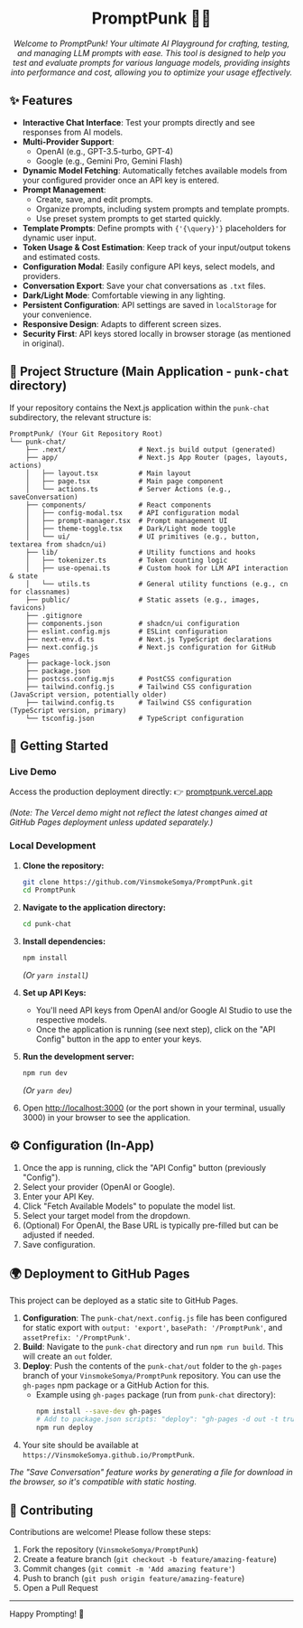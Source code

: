 <h1 align="center" id="top">PromptPunk 🚀🤖</h1>

<p align="center">
    <em>
        Welcome to PromptPunk! Your ultimate AI Playground for crafting, testing, and managing LLM prompts with ease. This tool is designed to help you test and evaluate prompts for various language models, providing insights into performance and cost, allowing you to optimize your usage effectively.
    </em>
</p>


## ✨ Features

*   **Interactive Chat Interface**: Test your prompts directly and see responses from AI models.
*   **Multi-Provider Support**:
    *   OpenAI (e.g., GPT-3.5-turbo, GPT-4)
    *   Google (e.g., Gemini Pro, Gemini Flash)
*   **Dynamic Model Fetching**: Automatically fetches available models from your configured provider once an API key is entered.
*   **Prompt Management**:
    *   Create, save, and edit prompts.
    *   Organize prompts, including system prompts and template prompts.
    *   Use preset system prompts to get started quickly.
*   **Template Prompts**: Define prompts with `{'{\query}'}` placeholders for dynamic user input.
*   **Token Usage & Cost Estimation**: Keep track of your input/output tokens and estimated costs.
*   **Configuration Modal**: Easily configure API keys, select models, and providers.
*   **Conversation Export**: Save your chat conversations as `.txt` files.
*   **Dark/Light Mode**: Comfortable viewing in any lighting.
*   **Persistent Configuration**: API settings are saved in `localStorage` for your convenience.
*   **Responsive Design**: Adapts to different screen sizes.
*   **Security First**: API keys stored locally in browser storage (as mentioned in original).

## 📂 Project Structure (Main Application - `punk-chat` directory)

If your repository contains the Next.js application within the `punk-chat` subdirectory, the relevant structure is:

```
PromptPunk/ (Your Git Repository Root)
└── punk-chat/
    ├── .next/                  # Next.js build output (generated)
    ├── app/                    # Next.js App Router (pages, layouts, actions)
    │   ├── layout.tsx          # Main layout
    │   ├── page.tsx            # Main page component
    │   └── actions.ts          # Server Actions (e.g., saveConversation)
    ├── components/             # React components
    │   ├── config-modal.tsx    # API configuration modal
    │   ├── prompt-manager.tsx  # Prompt management UI
    │   ├── theme-toggle.tsx    # Dark/Light mode toggle
    │   └── ui/                 # UI primitives (e.g., button, textarea from shadcn/ui)
    ├── lib/                    # Utility functions and hooks
    │   ├── tokenizer.ts        # Token counting logic
    │   ├── use-openai.ts       # Custom hook for LLM API interaction & state
    │   └── utils.ts            # General utility functions (e.g., cn for classnames)
    ├── public/                 # Static assets (e.g., images, favicons)
    ├── .gitignore
    ├── components.json         # shadcn/ui configuration
    ├── eslint.config.mjs       # ESLint configuration
    ├── next-env.d.ts           # Next.js TypeScript declarations
    ├── next.config.js          # Next.js configuration for GitHub Pages
    ├── package-lock.json
    ├── package.json
    ├── postcss.config.mjs      # PostCSS configuration
    ├── tailwind.config.js      # Tailwind CSS configuration (JavaScript version, potentially older)
    ├── tailwind.config.ts      # Tailwind CSS configuration (TypeScript version, primary)
    └── tsconfig.json           # TypeScript configuration
```

## 🚀 Getting Started

### Live Demo

Access the production deployment directly:
👉 [promptpunk.vercel.app](https://promptpunk.vercel.app)

*(Note: The Vercel demo might not reflect the latest changes aimed at GitHub Pages deployment unless updated separately.)*

### Local Development

1.  **Clone the repository:**
    ```bash
    git clone https://github.com/VinsmokeSomya/PromptPunk.git
    cd PromptPunk
    ```

2.  **Navigate to the application directory:**
    ```bash
    cd punk-chat
    ```

3.  **Install dependencies:**
    ```bash
    npm install
    ```
    *(Or `yarn install`)*

4.  **Set up API Keys:**
    *   You'll need API keys from OpenAI and/or Google AI Studio to use the respective models.
    *   Once the application is running (see next step), click on the "API Config" button in the app to enter your keys.

5.  **Run the development server:**
    ```bash
    npm run dev
    ```
    *(Or `yarn dev`)*

6.  Open [http://localhost:3000](http://localhost:3000) (or the port shown in your terminal, usually 3000) in your browser to see the application.

## ⚙️ Configuration (In-App)

1.  Once the app is running, click the "API Config" button (previously "Config").
2.  Select your provider (OpenAI or Google).
3.  Enter your API Key.
4.  Click "Fetch Available Models" to populate the model list.
5.  Select your target model from the dropdown.
6.  (Optional) For OpenAI, the Base URL is typically pre-filled but can be adjusted if needed.
7.  Save configuration.



## 🌍 Deployment to GitHub Pages

This project can be deployed as a static site to GitHub Pages.

1.  **Configuration**: The `punk-chat/next.config.js` file has been configured for static export with `output: 'export'`, `basePath: '/PromptPunk'`, and `assetPrefix: '/PromptPunk'`.
2.  **Build**: Navigate to the `punk-chat` directory and run `npm run build`. This will create an `out` folder.
3.  **Deploy**: Push the contents of the `punk-chat/out` folder to the `gh-pages` branch of your `VinsmokeSomya/PromptPunk` repository. You can use the `gh-pages` npm package or a GitHub Action for this.
    *   Example using `gh-pages` package (run from `punk-chat` directory):
        ```bash
        npm install --save-dev gh-pages
        # Add to package.json scripts: "deploy": "gh-pages -d out -t true"
        npm run deploy
        ```
4.  Your site should be available at `https://VinsmokeSomya.github.io/PromptPunk`.

*The "Save Conversation" feature works by generating a file for download in the browser, so it's compatible with static hosting.*

## 🤝 Contributing

Contributions are welcome! Please follow these steps:

1.  Fork the repository (`VinsmokeSomya/PromptPunk`)
2.  Create a feature branch (`git checkout -b feature/amazing-feature`)
3.  Commit changes (`git commit -m 'Add amazing feature'`)
4.  Push to branch (`git push origin feature/amazing-feature`)
5.  Open a Pull Request

---

Happy Prompting! 🎉

